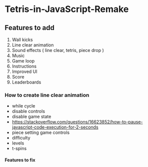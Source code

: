 # Tetris-in-JavaScript-Remake

## Features to add
1. Wall kicks
2. Line clear animation
3. Sound effects ( line clear, tetris, piece drop )
4. Music
5. Game loop
6. Instructions
7. Improved UI
8. Score
9. Leaderboards

### How to create line clear animation
- while cycle
- disable controls
- disable game state
- https://stackoverflow.com/questions/16623852/how-to-pause-javascript-code-execution-for-2-seconds
- piece setting game controls
- difficulty
- levels
- t-spins

#### Features to fix